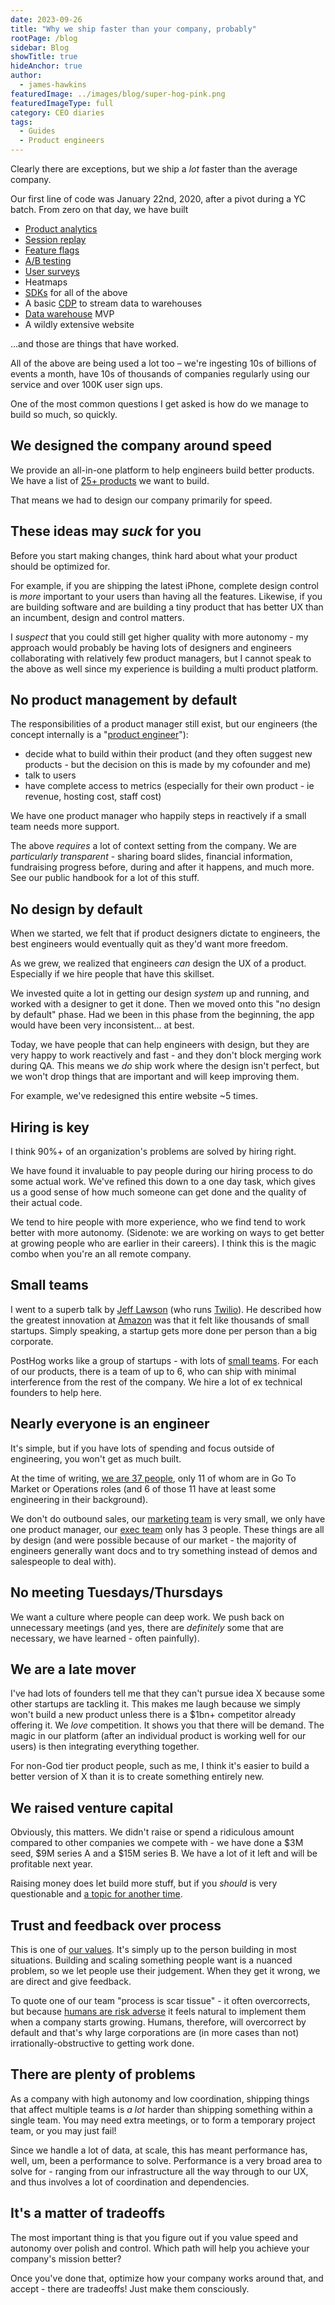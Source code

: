 ```yaml
---
date: 2023-09-26
title: "Why we ship faster than your company, probably"
rootPage: /blog
sidebar: Blog
showTitle: true
hideAnchor: true
author:
  - james-hawkins
featuredImage: ../images/blog/super-hog-pink.png
featuredImageType: full
category: CEO diaries
tags:
  - Guides
  - Product engineers
---
```


Clearly there are exceptions, but we ship a _lot_ faster than the average company.

Our first line of code was January 22nd, 2020, after a pivot during a YC batch. From zero on that day, we have built

* [Product analytics](/product-analytics)
* [Session replay](/session-replay)
* [Feature flags](/feature-flags)
* [A/B testing](/ab-testing)
* [User surveys](/docs/surveys)
* Heatmaps
* [SDKs](/docs/libraries) for all of the above
* A basic [CDP](/docs/cdp) to stream data to warehouses
* [Data warehouse](/docs/data-warehouse) MVP
* A wildly extensive website

...and those are things that have worked.

All of the above are being used a lot too – we're ingesting 10s of billions of events a month, have 10s of thousands of companies regularly using our service and over 100K user sign ups.

One of the most common questions I get asked is how do we manage to build so much, so quickly.

## We designed the company around speed

We provide an all-in-one platform to help engineers build better products. We have a list of [25+ products](../handbook/which-products) we want to build.

That means we had to design our company primarily for speed.

## These ideas may _suck_ for you

Before you start making changes, think hard about what your product should be optimized for.

For example, if you are shipping the latest iPhone, complete design control is _more_ important to your users than having all the features. Likewise, if you are building software and are building a tiny product that has better UX than an incumbent, design and control matters.

I _suspect_ that you could still get higher quality with more autonomy - my approach would probably be having lots of designers and engineers collaborating with relatively few product managers, but I cannot speak to the above as well since my experience is building a multi product platform.

## No product management by default

The responsibilities of a product manager still exist, but our engineers (the concept internally is a "[product engineer](what-is-a-product-engineer)"):

* decide what to build within their product (and they often suggest new products - but the decision on this is made by my cofounder and me)
* talk to users
* have complete access to metrics (especially for their own product - ie revenue, hosting cost, staff cost)

We have one product manager who happily steps in reactively if a small team needs more support.

The above _requires_ a lot of context setting from the company. We are _particularly transparent_ - sharing board slides, financial information, fundraising progress before, during and after it happens, and much more. See our public handbook for a lot of this stuff.

## No design by default

When we started, we felt that if product designers dictate to engineers, the best engineers would eventually quit as they'd want more freedom.

As we grew, we realized that engineers _can_ design the UX of a product. Especially if we hire people that have this skillset.

We invested quite a lot in getting our design _system_ up and running, and worked with a designer to get it done. Then we moved onto this "no design by default" phase. Had we been in this phase from the beginning, the app would have been very inconsistent... at best.

Today, we have people that can help engineers with design, but they are very happy to work reactively and fast - and they don't block merging work during QA. This means we _do_ ship work where the design isn't perfect, but we won't drop things that are important and will keep improving them.

For example, we've redesigned this entire website ~5 times.

## Hiring is key

I think 90%+ of an organization's problems are solved by hiring right.

We have found it invaluable to pay people during our hiring process to do some actual work. We've refined this down to a one day task, which gives us a good sense of how much someone can get done and the quality of their actual code.

We tend to hire people with more experience, who we find tend to work better with more autonomy. (Sidenote: we are working on ways to get better at growing people who are earlier in their careers). I think this is the magic combo when you're an all remote company.

## Small teams

I went to a superb talk by [Jeff Lawson](https://www.linkedin.com/in/jeffiel) (who runs [Twilio](https://twilio.com/)). He described how the greatest innovation at [Amazon](https://www.amazon.com/) was that it felt like thousands of small startups. Simply speaking, a startup gets more done per person than a big corporate.

PostHog works like a group of startups - with lots of [small teams](/handbook/company/small-teams). For each of our products, there is a team of up to 6, who can ship with minimal interference from the rest of the company. We hire a lot of ex technical founders to help here.

## Nearly everyone is an engineer

It's simple, but if you have lots of spending and focus outside of engineering, you won't get as much built.

At the time of writing, [we are 37 people](../team), only 11 of whom are in Go To Market or Operations roles (and 6 of those 11 have at least some engineering in their background).

We don't do outbound sales, our [marketing team](/handbook/small-teams/marketing) is very small, we only have one product manager, our [exec team](/handbook/small-teams/exec) only has 3 people. These things are all by design (and were possible because of our market - the majority of engineers generally want docs and to try something instead of demos and salespeople to deal with).

## No meeting Tuesdays/Thursdays

We want a culture where people can deep work. We push back on unnecessary meetings (and yes, there are _definitely_ some that are necessary, we have learned - often painfully).

## We are a late mover

I've had lots of founders tell me that they can't pursue idea X because some other startups are tackling it. This makes me laugh because we simply won't build a new product unless there is a $1bn+ competitor already offering it. We _love_ competition. It shows you that there will be demand. The magic in our platform (after an individual product is working well for our users) is then integrating everything together.

For non-God tier product people, such as me, I think it's easier to build a better version of X than it is to create something entirely new.

## We raised venture capital

Obviously, this matters. We didn't raise or spend a ridiculous amount compared to other companies we compete with - we have done a $3M seed, $9M series A and a $15M series B. We have a lot of it left and will be profitable next year.

Raising money does let build more stuff, but if you _should_ is very questionable and [a topic for another time](vc-or-bootstrap).

## Trust and feedback over process

This is one of [our values](/handbook/company/values). It's simply up to the person building in most situations. Building and scaling something people want is a nuanced problem, so we let people use their judgement. When they get it wrong, we are direct and give feedback.

To quote one of our team "process is scar tissue" - it often overcorrects, but because [humans are risk adverse](https://www.adamjuliangoldstein.com/blog/anxiety-algorithm/) it feels natural to implement them when a company starts growing. Humans, therefore, will overcorrect by default and that's why large corporations are (in more cases than not) irrationally-obstructive to getting work done.

## There are plenty of problems

As a company with high autonomy and low coordination, shipping things that affect multiple teams is _a lot_ harder than shipping something within a single team. You may need extra meetings, or to form a temporary project team, or you may just fail!

Since we handle a lot of data, at scale, this has meant performance has, well, um, been a performance to solve. Performance is a very broad area to solve for - ranging from our infrastructure all the way through to our UX, and thus involves a lot of coordination and dependencies.

## It's a matter of tradeoffs

The most important thing is that you figure out if you value speed and autonomy over polish and control. Which path will help you achieve your company's mission better?

Once you've done that, optimize how your company works around that, and accept - there are tradeoffs! Just make them consciously.